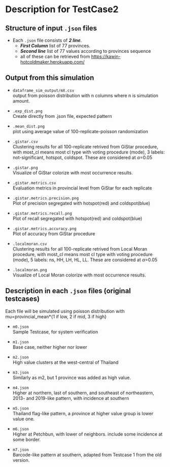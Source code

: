 # Description for TestCase2

## Structure of input ```.json``` files

- Each ```.json``` file consists of ***2 line***. 
    - ***First Column*** list of 77 provinces.
    - ***Second line*** list of 77 values according to provinces sequence
    - all of these can be retrieved from https://kawin-hotcoldmaker.herokuapp.com/

## Output from this simulation

- ```dataframe_sim_output/mX.csv```<br>
output from poisson distribution with n columns where n is simulation amount.

- ```.exp_dist.png```<br>
Create directly from .json file, expected pattern

- ```.mean_dist.png```<br>
plot using average value of 100-replicate-poisson randomization

- ```.gistar.csv```<br>
Clustering results for all 100-replicate retrived from GiStar procedure, with most_cl means most cl type with voting procedure (mode), 3 labels: not-significant, hotspot, coldspot. These are considered at $\alpha$=0.05

- ```.gistar.png```<br>
Visualize of GiStar colorize with most occurrence results.

- ```.gistar.metrics.csv```<br>
Evaluation metrics in provincial level from GiStar for each replicate

- ```.gistar.metrics.precision.png```<br>
Plot of precision segregated with hotspot(red) and coldspot(blue)

- ```.gistar.metrics.recall.png```<br>
Plot of recall segregated with hotspot(red) and coldspot(blue)

- ```.gistar.metrics.accuracy.png```<br>
Plot of accuracy from GiStar procedure

- ```.localmoran.csv```<br>
Clustering results for all 100-replicate retrived from Local Moran procedure, with most_cl means most cl type with voting procedure (mode), 5 labels: ns, HH, LH, HL, LL. These are considered at $\alpha$=0.05

- ```.localmoran.png```<br>
Visualize of Local Moran colorize with most occurrence results.

## Description in each ```.json``` files (original testcases)

Each file will be simulated using poisson distribution with mu=provincial_mean*{1 if low, 2 if mid, 3 if high}

- ```m0.json```<br>
Sample Testcase, for system verification

- ```m1.json```<br>
Base case, neither higher nor lower

- ```m2.json```<br>
High value clusters at the west-central of Thailand

- ```m3.json```<br>
Similarly as m2, but 1 province was added as high value.

- ```m4.json```<br>
Higher at northern, last of southern, and southeast of northeastern, 2013- and 2019-like pattern, with incidence at southern

- ```m5.json```<br>
Thailand flag-like pattern, a province at higher value group is lower value one.

- ```m6.json```<br>
Higher at Petchbun, with lower of neighbors. include some incidence at some border.

- ```m7.json```<br>
Barcode-like pattern at southern, adapted from Testcase 1 from the old version.